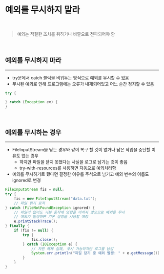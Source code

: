 # 예외를 무시하지 말라

<br>

> 예외는 적절한 조치를 취하거나 바깥으로 전파되어야 함

<br>

## 예외를 무시하지 마라

---

- try문에서 catch 블럭을 비워두는 방식으로 예외를 무시할 수 있음
- 무시된 예외로 인해 프로그램에는 오류가 내재되어있고 어느 순간 정지할 수 있음

```java
try {

} catch (Exception ex) {
}
```
<br>

## 예외를 무시하는 경우

---

- FileInputStream을 닫는 경우와 같이 복구 할 것이 없거나 남은 작업을 중단할 이유도 없는 경우
  * 하지만 파일을 닫지 못했다는 사실을 로그로 남기는 것이 좋음
  * try-with-resources를 사용하면 자동으로 예외처리함
- 예외를 무시하기로 했다면 결정한 이유를 주석으로 남기고 예외 변수의 이름도 ignored로 변경
 
```java
FileInputStream fis = null;
try {
    fis = new FileInputStream("data.txt");
    // 파일 읽기 로직
} catch (FileNotFoundException ignored) {
    // 파일이 없어도 기본 동작에 영향을 미치지 않으므로 예외를 무시
    // 예외가 발생하면 기본 설정을 사용할 예정
    e.printStackTrace();
} finally {
    if (fis != null) {
        try {
            fis.close();
        } catch (IOException e) {
            // 자원 해제 실패, 무시 가능하지만 로그를 남김
            System.err.println("파일 닫기 중 예외 발생: " + e.getMessage());
        }
    }
}
```

